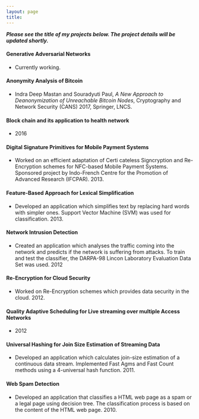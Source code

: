 ```yaml
---
layout: page
title: 
---
```

__*Please see the title of my projects below. The project details will be updated shortly.*__

#### Generative Adversarial Networks
- Currently working.

#### Anonymity Analysis of Bitcoin
- Indra Deep Mastan and Souradyuti Paul, *A New Approach to Deanonymization of Unreachable Bitcoin Nodes*, Cryptography and Network Security (CANS) 2017, Springer, LNCS.

#### Block chain and its application to health network
- 2016

#### Digital Signature Primitives for Mobile Payment Systems
-  Worked on an efficient adaptation of Certi cateless Signcryption and Re-Encryption schemes for NFC-based Mobile Payment Systems. Sponsored project by Indo-French Centre for the Promotion of Advanced Research (IFCPAR). 2013.

#### Feature-Based Approach for Lexical Simplification
-  Developed an application which simplifies text by replacing hard words with simpler ones. Support Vector Machine (SVM) was used for classification. 2013.

#### Network Intrusion Detection
- Created an application which analyses the traffic coming into the network and predicts if the network is suffering from attacks. To train and test the classifier, the DARPA-98 Lincon Laboratory Evaluation Data Set was used. 2012

#### Re-Encryption for Cloud Security
- Worked on Re-Encryption schemes which provides data security in the cloud. 2012.

#### Quality Adaptive Scheduling for Live streaming over multiple Access Networks
- 2012

#### Universal Hashing for Join Size Estimation of Streaming Data
- Developed an application which calculates join-size estimation of a continuous data stream. Implemented Fast Agms and Fast Count methods using a 4-universal hash function. 2011.

#### Web Spam Detection
- Developed an application that classifies a HTML web page as a spam or a legal page using decision tree. The classification process is based on the content of the HTML web page. 2010.
